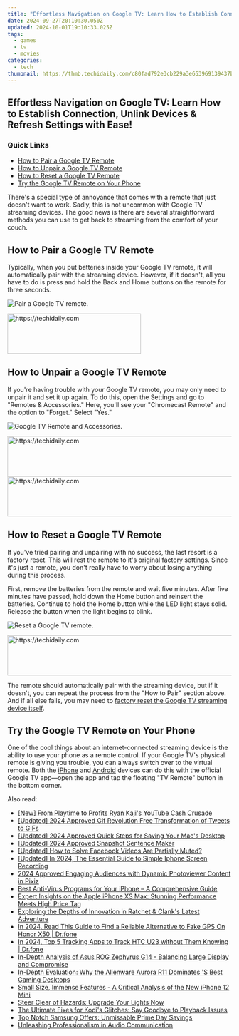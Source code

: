 ```yaml
---
title: "Effortless Navigation on Google TV: Learn How to Establish Connection, Unlink Devices & Refresh Settings with Ease!"
date: 2024-09-27T20:10:30.050Z
updated: 2024-10-01T19:10:33.025Z
tags:
  - games
  - tv
  - movies
categories:
  - tech
thumbnail: https://thmb.techidaily.com/c80fad792e3cb229a3e653969139437b39335328a63ecf71a877586d96fe497a.jpg
---
```


## Effortless Navigation on Google TV: Learn How to Establish Connection, Unlink Devices & Refresh Settings with Ease!

### Quick Links

* [How to Pair a Google TV Remote](https://extra-approaches.techidaily.com/mastering-video-editing-on-a-budget-with-free-fcp-for-2024/)
* [How to Unpair a Google TV Remote](https://android-transfer.techidaily.com/in-2024-best-3-software-to-transfer-files-tofrom-your-oppo-find-x7-via-a-usb-cable-drfone-by-drfone-transfer-from-android-transfer-from-android/)
* [How to Reset a Google TV Remote](https://fox-direct.techidaily.com/unmasking-the-giants-of-live-broadcast-twitch-vs-youtube-for-2024/)
* [Try the Google TV Remote on Your Phone](https://unlock-android.techidaily.com/in-2024-tips-and-tricks-for-setting-up-your-infinix-note-30-pro-phone-pattern-lock-by-drfone-android/)

 There's a special type of annoyance that comes with a remote that just doesn't want to work. Sadly, this is not uncommon with Google TV streaming devices. The good news is there are several straightforward methods you can use to get back to streaming from the comfort of your couch.

##  How to Pair a Google TV Remote

 Typically, when you put batteries inside your Google TV remote, it will automatically pair with the streaming device. However, if it doesn't, all you have to do is press and hold the Back and Home buttons on the remote for three seconds.

![Pair a Google TV remote.](https://static1.howtogeekimages.com/wordpress/wp-content/uploads/2024/07/2024-07-30_16-14-31.png) 

<!-- affiliate ads begin -->
<a href="https://aligracehair.sjv.io/c/5597632/1918679/19272" target="_top" id="1918679">
  <img src="//a.impactradius-go.com/display-ad/19272-1918679" border="0" alt="https://techidaily.com" width="300" height="90"/>
</a>
<img height="0" width="0" src="https://aligracehair.sjv.io/i/5597632/1918679/19272" style="position:absolute;visibility:hidden;" border="0" />
<!-- affiliate ads end -->

##  How to Unpair a Google TV Remote

 If you're having trouble with your Google TV remote, you may only need to unpair it and set it up again. To do this, open the Settings and go to "Remotes & Accessories." Here, you'll see your "Chromecast Remote" and the option to "Forget." Select "Yes."

![Google TV Remote and Accessories.](https://static1.howtogeekimages.com/wordpress/wp-content/uploads/2024/07/2024-07-30_16-28-49.png) 

<!-- affiliate ads begin -->
<a href="https://aligracehair.sjv.io/c/5597632/1896560/19272" target="_top" id="1896560">
  <img src="//a.impactradius-go.com/display-ad/19272-1896560" border="0" alt="https://techidaily.com" width="728" height="90"/>
</a>
<img height="0" width="0" src="https://aligracehair.sjv.io/i/5597632/1896560/19272" style="position:absolute;visibility:hidden;" border="0" />
<!-- affiliate ads end -->

<!-- affiliate ads begin -->
<a href="https://ephamedtechinc.pxf.io/c/5597632/2145009/26400" target="_top" id="2145009">
  <img src="//a.impactradius-go.com/display-ad/26400-2145009" border="0" alt="https://techidaily.com" width="728" height="90"/>
</a>
<img height="0" width="0" src="https://ephamedtechinc.pxf.io/i/5597632/2145009/26400" style="position:absolute;visibility:hidden;" border="0" />
<!-- affiliate ads end -->

##  How to Reset a Google TV Remote

 If you've tried pairing and unpairing with no success, the last resort is a factory reset. This will rest the remote to it's original factory settings. Since it's just a remote, you don't really have to worry about losing anything during this process.

 First, remove the batteries from the remote and wait five minutes. After five minutes have passed, hold down the Home button and reinsert the batteries. Continue to hold the Home button while the LED light stays solid. Release the button when the light begins to blink.

![Reset a Google TV remote.](https://static1.howtogeekimages.com/wordpress/wp-content/uploads/2024/07/2024-07-30_16-14-31-1.png) 

<!-- affiliate ads begin -->
<a href="https://aligracehair.sjv.io/c/5597632/1918719/19272" target="_top" id="1918719">
  <img src="//a.impactradius-go.com/display-ad/19272-1918719" border="0" alt="https://techidaily.com" width="728" height="90"/>
</a>
<img height="0" width="0" src="https://aligracehair.sjv.io/i/5597632/1918719/19272" style="position:absolute;visibility:hidden;" border="0" />
<!-- affiliate ads end -->

 The remote should automatically pair with the streaming device, but if it doesn't, you can repeat the process from the "How to Pair" section above. And if all else fails, you may need to [factory reset the Google TV streaming device itself](https://vp-tips.techidaily.com/in-2024-eerie-engineer-zombie-joke-makers/).

##  Try the Google TV Remote on Your Phone

 One of the cool things about an internet-connected streaming device is the ability to use your phone as a remote control. If your Google TV's physical remote is giving you trouble, you can always switch over to the virtual remote. Both the [iPhone](https://apps.apple.com/us/app/google-tv-watch-movies-tv/id746894884) and [Android](https://www.anrdoezrs.net/links/3607085/type/dlg/sid/UUhtgUeUpU2004531/https://play.google.com/store/apps/details?id=com.google.android.videos&hl=en%5FUS) devices can do this with the official Google TV app—open the app and tap the floating "TV Remote" button in the bottom corner.

<ins class="adsbygoogle"
     style="display:block"
     data-ad-format="autorelaxed"
     data-ad-client="ca-pub-7571918770474297"
     data-ad-slot="1223367746"></ins>

<ins class="adsbygoogle"
     style="display:block"
     data-ad-client="ca-pub-7571918770474297"
     data-ad-slot="8358498916"
     data-ad-format="auto"
     data-full-width-responsive="true"></ins>

<span class="atpl-alsoreadstyle">Also read:</span>
<div><ul>
<li><a href="https://youtube-stream.techidaily.com/new-from-playtime-to-profits-ryan-kajis-youtube-cash-crusade/"><u>[New] From Playtime to Profits Ryan Kaji's YouTube Cash Crusade</u></a></li>
<li><a href="https://twitter-videos.techidaily.com/updated-2024-approved-gif-revolution-free-transformation-of-tweets-to-gifs/"><u>[Updated] 2024 Approved Gif Revolution Free Transformation of Tweets to GIFs</u></a></li>
<li><a href="https://remote-screen-capture.techidaily.com/updated-2024-approved-quick-steps-for-saving-your-macs-desktop/"><u>[Updated] 2024 Approved Quick Steps for Saving Your Mac's Desktop</u></a></li>
<li><a href="https://youtube-tips.techidaily.com/ed-2024-approved-snapshot-sentence-maker/"><u>[Updated] 2024 Approved Snapshot Sentence Maker</u></a></li>
<li><a href="https://facebook-clips.techidaily.com/updated-how-to-solve-facebook-videos-are-partially-muted/"><u>[Updated] How to Solve Facebook Videos Are Partially Muted?</u></a></li>
<li><a href="https://desktop-recording.techidaily.com/updated-in-2024-the-essential-guide-to-simple-iphone-screen-recording/"><u>[Updated] In 2024, The Essential Guide to Simple Iphone Screen Recording</u></a></li>
<li><a href="https://fox-blue.techidaily.com/2024-approved-engaging-audiences-with-dynamic-photoviewer-content-in-pixiz/"><u>2024 Approved Engaging Audiences with Dynamic Photoviewer Content in Pixiz</u></a></li>
<li><a href="https://buynow-tips.techidaily.com/best-anti-virus-programs-for-your-iphone-a-comprehensive-guide/"><u>Best Anti-Virus Programs for Your iPhone – A Comprehensive Guide</u></a></li>
<li><a href="https://buynow-tips.techidaily.com/expert-insights-on-the-apple-iphone-xs-max-stunning-performance-meets-high-price-tag/"><u>Expert Insights on the Apple iPhone XS Max: Stunning Performance Meets High Price Tag</u></a></li>
<li><a href="https://buynow-tips.techidaily.com/exploring-the-depths-of-innovation-in-ratchet-and-clanks-latest-adventure/"><u>Exploring the Depths of Innovation in Ratchet & Clank's Latest Adventure</u></a></li>
<li><a href="https://phone-solutions.techidaily.com/in-2024-read-this-guide-to-find-a-reliable-alternative-to-fake-gps-on-honor-x50-drfone-by-drfone-virtual-android/"><u>In 2024, Read This Guide to Find a Reliable Alternative to Fake GPS On Honor X50 | Dr.fone</u></a></li>
<li><a href="https://android-location-track.techidaily.com/in-2024-top-5-tracking-apps-to-track-htc-u23-without-them-knowing-drfone-by-drfone-virtual-android/"><u>In 2024, Top 5 Tracking Apps to Track HTC U23 without Them Knowing | Dr.fone</u></a></li>
<li><a href="https://buynow-tips.techidaily.com/in-depth-analysis-of-asus-rog-zephyrus-g14-balancing-large-display-and-compromise/"><u>In-Depth Analysis of Asus ROG Zephyrus G14 - Balancing Large Display and Compromise</u></a></li>
<li><a href="https://buynow-tips.techidaily.com/in-depth-evaluation-why-the-alienware-aurora-r11-dominates-s-best-gaming-desktops/"><u>In-Depth Evaluation: Why the Alienware Aurora R11 Dominates 'S Best Gaming Desktops</u></a></li>
<li><a href="https://buynow-tips.techidaily.com/small-size-immense-features-a-critical-analysis-of-the-new-iphone-12-mini/"><u>Small Size, Immense Features - A Critical Analysis of the New iPhone 12 Mini</u></a></li>
<li><a href="https://buynow-tips.techidaily.com/steer-clear-of-hazards-upgrade-your-lights-now/"><u>Steer Clear of Hazards: Upgrade Your Lights Now</u></a></li>
<li><a href="https://win-howtos.techidaily.com/1723208008775-the-ultimate-fixes-for-kodis-glitches-say-goodbye-to-playback-issues/"><u>The Ultimate Fixes for Kodi's Glitches: Say Goodbye to Playback Issues</u></a></li>
<li><a href="https://buynow-tips.techidaily.com/top-notch-samsung-offers-unmissable-prime-day-savings/"><u>Top Notch Samsung Offers: Unmissable Prime Day Savings</u></a></li>
<li><a href="https://buynow-tips.techidaily.com/unleashing-professionalism-in-audio-communication/"><u>Unleashing Professionalism in Audio Communication</u></a></li>
</ul></div>


